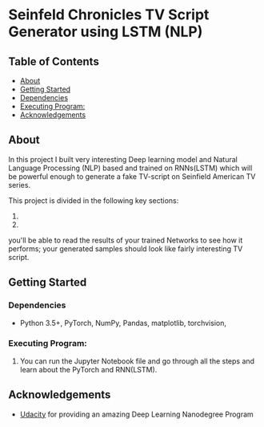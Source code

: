 # Seinfeld Chronicles TV Script Generator using LSTM (NLP)

## Table of Contents
  - [About](#about)
  - [Getting Started](#getting-started)
  - [Dependencies](#dependencies)
  - [Executing Program:](#executing-program)
  - [Acknowledgements](#acknowledgements)

<a name="about"></a>
## About

In this project I built very interesting Deep learning model and Natural Language Processing (NLP) based and trained on RNNs(LSTM) which will be powerful enough to generate a fake TV-script on Seinfield American TV series.

This project is divided in the following key sections:

1. 
2. 

you'll be able to read the results of your trained Networks to see how it performs; your generated samples should look like fairly interesting TV script.

<a name="getting_started"></a>
## Getting Started

<a name="dependencies"></a>
### Dependencies
* Python 3.5+, PyTorch, NumPy, Pandas, matplotlib, torchvision, 

<a name="execution"></a>
### Executing Program:
1. You can run the Jupyter Notebook file and go through all the steps and learn about the PyTorch and RNN(LSTM).


<a name="acknowledgement"></a>
## Acknowledgements

* [Udacity](https://www.udacity.com/) for providing an amazing Deep Learning Nanodegree Program